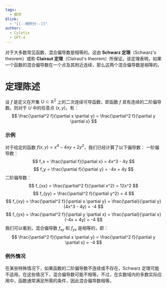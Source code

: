 ```yaml
---
tags:
  - 数学
dlink:
  - "[[--微积分--]]"
author:
  - Cyletix
  - GPT-4
---
```

对于大多数常见函数，混合偏导数是相等的。这由 **Schwarz 定理**（Schwarz's theorem）或称 **Clairaut 定理**（Clairaut's theorem）所保证。该定理表明，如果一个函数的混合偏导数在一个点及其附近连续，那么这两个混合偏导数是相等的。
# 定理陈述
设 $f$ 是定义在开集 $U \subset \mathbb{R}^2$ 上的二次连续可导函数，即函数 $f$ 具有连续的二阶偏导数。则对于 $U$ 中的任意点 $(x, y)$，有：
$$
\frac{\partial^2 f}{\partial x \partial y} = \frac{\partial^2 f}{\partial y \partial x}
$$
### 示例
对于给定的函数 $f(x,y) = x^4 - 4xy + 2y^2$，我们已经计算了以下偏导数：
一阶偏导数：
$$
f_x = \frac{\partial f}{\partial x} = 4x^3 - 4y
$$
$$
f_y = \frac{\partial f}{\partial y} = -4x + 4y
$$
二阶偏导数：
$$
f_{xx} = \frac{\partial^2 f}{\partial x^2} = 12x^2
$$
$$
f_{yy} = \frac{\partial^2 f}{\partial y^2} = 4
$$
$$
f_{xy} = \frac{\partial^2 f}{\partial x \partial y} = \frac{\partial}{\partial y}(4x^3 - 4y) = -4
$$
$$
f_{yx} = \frac{\partial^2 f}{\partial y \partial x} = \frac{\partial}{\partial x}(-4x + 4y) = -4
$$
我们可以看到，混合偏导数 $f_{xy}$ 和 $f_{yx}$ 是相等的，即：
$$
\frac{\partial^2 f}{\partial x \partial y} = \frac{\partial^2 f}{\partial y \partial x} = -4
$$
### 例外情况
在某些特殊情况下，如果函数的二阶偏导数不连续或不存在，Schwarz 定理可能不适用。在这些情况下，混合偏导数可能不相等。不过，在实数域内的多数实际应用中，函数通常满足所需的条件，因此混合偏导数相等。

